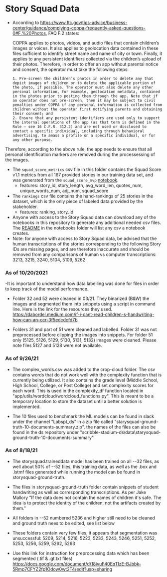 # Story Squad Data

- According to https://www.ftc.gov/tips-advice/business-center/guidance/complying-coppa-frequently-asked-questions-0#F.%20Photos, FAQ F.2 states:

   COPPA applies to photos, videos, and audio files that contain children’s images or voices. It also applies to geolocation data contained in these files sufficient to identify street name and name of city or town. Finally, it applies to any persistent identifiers collected via the children’s upload of their photos. Therefore, in order to offer an app without parental notice and consent, the operator must take the following steps:

      1. Pre-screen the children’s photos in order to delete any that depict images of children or to delete the applicable portion of the photo, if possible. The operator must also delete any other personal information, for example, geolocation metadata, contained in the photos prior to posting them through the app. Note that if an operator does not pre-screen, then it may be subject to civil penalties under COPPA if any personal information is collected from children without the operator first notifying parents and obtaining their consent; and
      2. Ensure that any persistent identifiers are used only to support the internal operations of the app (as that term is defined in the Rule – see 16 C.F.R. 312.2) and are not used or disclosed to contact a specific individual, including through behavioral advertising, to amass a profile on a specific individual, or for any other purpose.
      
Therefore, according to the above rule, the app needs to ensure that all personal identification markers are removed during the processessing of the images.
- The `squad_score_metrics` csv file in this folder contains the Squad Score v1.1 metrics from all 167 provided stories in our training data set, and was generated from the `squad_score_mvp` [notebook](../notebooks/squad_score_mvp.ipynb). 
   - features: story_id, story_length, avg_word_len, quotes_num, unique_words_num, adj_num, squad_score
- The `rankings` csv file contains the hand-rankings of 25 stories in the dataset, which is the only piece of labeled data provided by the stakeholder.
   - features: ranking, story_id
- Anyone with access to the Story Squad data can download any of the notebooks in this repository to generate any additional needed csv files. The [README](../notebooks) in the notebooks folder will list any csv a notebook creates.
- Note: for anyone with access to Story Squad data, be advised that the human transcriptions of the stories corresponding to the following Story IDs are missing pages, and are therefore inaccurate and should be removed from any comparisons of human vs computer transcriptions: 3213, 3215, 3240, 5104, 5109, 5262

###  As of 10/20/2021
-It is important to understand how data labelling was done for files in order to keep track of the model
performance. 
- Folder 32 and 52 were cleaned in 03/21. They binarized (B&W) the images and segmented them into snippets
using a script in command line. Here is the link for the resources they used. https://dabordel.medium.com/if-i-cant-read-children-s-handwriting-how-can-an-ocr-3f5edcdcfd7b

- Folders 31 and part of 51 were cleaned and labelled. Folder 31 was not preprocessed before clipping the images
into snippets. For folder 51 only (5125, 5126, 5129, 5130, 5131, 5132) images were cleaned. Please note files
5127 and 5128 were not available.   
  
### As of 9/26/21
 - The complex_words.csv was added to the crop-cloud folder. The csv contains words that do not work well with the complexity function that is currently being utilized. It also contains the grade level (Middle School, High School, College, or Post College) and set complexity scores for each word. This is used in the complexity_df function located in "app/utils/wordcloud/wordcloud_functions.py". This is meant to be a temporary location to store the dataset until a better solution is implemented.

- The 10 files used to benchmark the ML models can be found in slack under the channel "Labspt_ds" in a zip file called "starysquad-ground-truth-10-documents-summary.zip". the names of the files can also be found in the ds repository under "scribble-stadium-ds\data\starysquad-ground-truth-10-documents-summary".


### As of 8/18/21
- The storysquad.traineddata model has been trained on all --32 files, as well about 50% of --52 files, this training data, as well as the .box and .lstmf files generated while running the model can be found in storysquad-ground-truth.
- The files in storysquad-ground-truth folder contain snippets of student handwriting as well as corresponding transcriptions. As per Jake Mallory "If the data does not contain the names of children it's safe. The idea is to protect the identity of the children, not the artifacts created by them." 
- All folders in --52 numbered 5236 and higher still need to be cleaned and ground truth nees to be edited, see list below
- These folders contain very few files, it appears that segmentation was unsuccessful:
          5209, 5214, 5216, 5223, 5233, 5243, 5246, 5251, 5252, 5253, 5256, 5259, 5262, 5263

- Use this link for instruction for preprocessing data which has been segmented (.tif & .gt.txt files) https://docs.google.com/document/d/18ivuF40EqTIzE-BJbbk-5Rmp7CFYZ2fp1Odow0wt2T4/edit?usp=sharing


  
